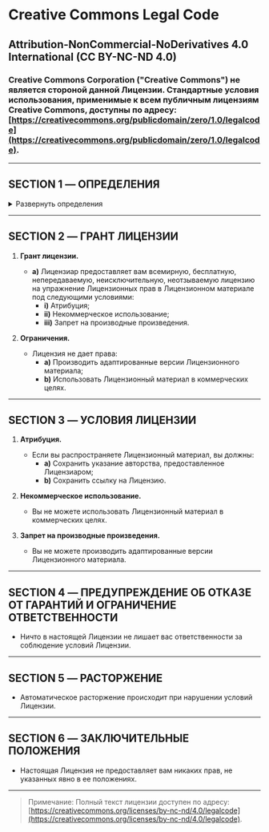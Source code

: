 # Creative Commons Legal Code
## Attribution-NonCommercial-NoDerivatives 4.0 International (CC BY-NC-ND 4.0)

### Creative Commons Corporation ("Creative Commons") не является стороной данной Лицензии. Стандартные условия использования, применимые к всем публичным лицензиям Creative Commons, доступны по адресу: [https://creativecommons.org/publicdomain/zero/1.0/legalcode](https://creativecommons.org/publicdomain/zero/1.0/legalcode).

---

## SECTION 1 — ОПРЕДЕЛЕНИЯ

<details>
<summary>Развернуть определения</summary>

- **Адаптированное создание** означает материал, основанный на Лицензионном материале, созданный путем модификации или изменения исходного материала таким образом, который создает новый и оригинальный материал.
  
- **Лицензиар** означает физическое или юридическое лицо, предлагающее Материалы под настоящей Лицензией.
  
- **Лицензионный материал** означает аудиовизуальные произведения и записи, текстовые работы, материалы, программы или другие произведения, защищенные авторским правом, которые предоставляются Лицензиаром под настоящей Лицензией.
</details>

---

## SECTION 2 — ГРАНТ ЛИЦЕНЗИИ

1. **Грант лицензии.**
   - **a)** Лицензиар предоставляет вам всемирную, бесплатную, непередаваемую, неисключительную, неотзываемую лицензию на упражнение Лицензионных прав в Лицензионном материале под следующими условиями:
     - **i)** Атрибуция;
     - **ii)** Некоммерческое использование;
     - **iii)** Запрет на производные произведения.

2. **Ограничения.**
   - Лицензия не дает права:
     - **a)** Производить адаптированные версии Лицензионного материала;
     - **b)** Использовать Лицензионный материал в коммерческих целях.

---

## SECTION 3 — УСЛОВИЯ ЛИЦЕНЗИИ

1. **Атрибуция.**
   - Если вы распространяете Лицензионный материал, вы должны:
     - **a)** Сохранить указание авторства, предоставленное Лицензиаром;
     - **b)** Сохранить ссылку на Лицензию.

2. **Некоммерческое использование.**
   - Вы не можете использовать Лицензионный материал в коммерческих целях.

3. **Запрет на производные произведения.**
   - Вы не можете производить адаптированные версии Лицензионного материала.

---

## SECTION 4 — ПРЕДУПРЕЖДЕНИЕ ОБ ОТКАЗЕ ОТ ГАРАНТИЙ И ОГРАНИЧЕНИЕ ОТВЕТСТВЕННОСТИ

- Ничто в настоящей Лицензии не лишает вас ответственности за соблюдение условий Лицензии.

---

## SECTION 5 — РАСТОРЖЕНИЕ

- Автоматическое расторжение происходит при нарушении условий Лицензии.

---

## SECTION 6 — ЗАКЛЮЧИТЕЛЬНЫЕ ПОЛОЖЕНИЯ

- Настоящая Лицензия не предоставляет вам никаких прав, не указанных явно в ее положениях.

---

> Примечание: Полный текст лицензии доступен по адресу: [https://creativecommons.org/licenses/by-nc-nd/4.0/legalcode](https://creativecommons.org/licenses/by-nc-nd/4.0/legalcode).
